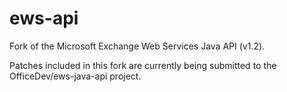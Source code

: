ews-api
=======

Fork of the Microsoft Exchange Web Services Java API (v1.2).

Patches included in this fork are currently being submitted to the OfficeDev/ews-java-api project.
